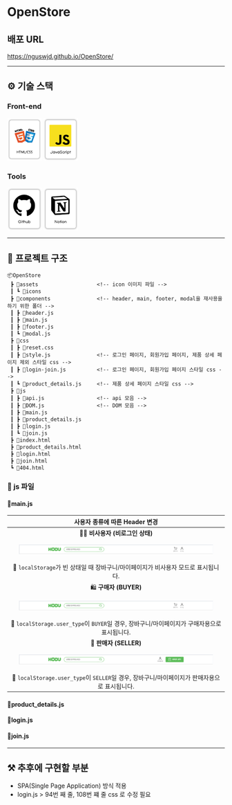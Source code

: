 # OpenStore

## 배포 URL
https://nguswjd.github.io/OpenStore/

<hr>

## ⚙️ 기술 스택
### Front-end
<div>
  <img src="./assets/readme-Image/HTMLCSS.png" width="80">
  <img src="./assets/readme-Image/JavaScript.png" width="80">
</div>

### Tools
<div>
  <img src="./assets/readme-Image/Github.png" width="80">
  <img src="./assets/readme-Image/Notion.png" width="80">
</div>

<hr>

## 📁 프로젝트 구조
```
📦OpenStore
 ┣ 📂assets                   <!-- icon 이미지 파일 -->
 ┃ ┗ 📜icons                         
 ┣ 📂components               <!-- header, main, footer, modal을 재사용을 하기 위한 폴더 -->
 ┃ ┣ 📜header.js
 ┃ ┣ 📜main.js                     
 ┃ ┣ 📜footer.js                   
 ┃ ┗ 📜modal.js                        
 ┣ 📂css                               
 ┃ ┣ 📜reset.css
 ┃ ┣ 📜style.js               <!-- 로그인 페이지, 회원가입 페이지, 제품 상세 페이지 제외 스타일 css -->
 ┃ ┣ 📜login-join.js          <!-- 로그인 페이지, 회원가입 페이지 스타일 css -->
 ┃ ┗ 📜product_details.js     <!-- 제품 상세 페이지 스타일 css -->
 ┣ 📂js
 ┃ ┣ 📜api.js                 <!-- api 모음 -->
 ┃ ┣ 📜DOM.js                 <!-- DOM 모음 -->
 ┃ ┣ 📜main.js
 ┃ ┣ 📜product_details.js
 ┃ ┣ 📜login.js
 ┃ ┗ 📜join.js
 ┣ 📜index.html
 ┣ 📜product_details.html
 ┣ 📜login.html
 ┣ 📜join.html
 ┗ 📜404.html
```

### 📂 js 파일
#### 📜main.js
| 사용자 종류에 따른 Header 변경 |
|:---:|
| 🧑‍💻 **비사용자 (비로그인 상태)**<br><br><img src="./assets/readme-Image/screen/비사용자-헤더.png" width="450px"><br><br>📌 `localStorage`가 빈 상태일 때 장바구니/마이페이지가 비사용자 모드로 표시됩니다. |
| 🛍️ **구매자 (BUYER)**<br><br><img src="./assets/readme-Image/screen/구매자-헤더.png" width="450px"><br><br>📌 `localStorage.user_type`이 `BUYER`일 경우, 장바구니/마이페이지가 구매자용으로 표시됩니다. |
| 🏪 **판매자 (SELLER)**<br><br><img src="./assets/readme-Image/screen/판매자-헤더.png" width="450px"><br><br>📌 `localStorage.user_type`이 `SELLER`일 경우, 장바구니/마이페이지가 판매자용으로 표시됩니다. |



#### 📜product_details.js

#### 📜login.js

#### 📜join.js


<hr>

## ⚒️ 추후에 구현할 부분
- SPA(Single Page Application) 방식 적용
- login.js > 94번 째 줄, 108번 쨰 줄 css 로 수정 필요

